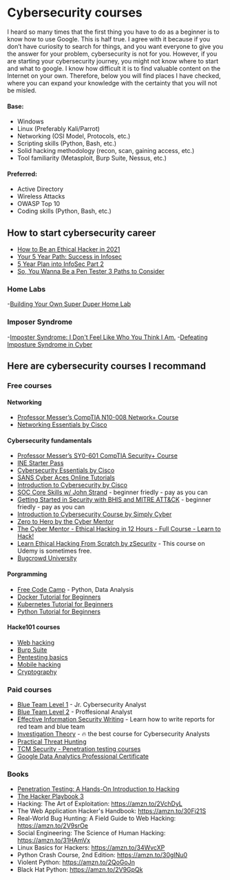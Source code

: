 # Cybersecurity courses
I heard so many times that the first thing you have to do as a beginner is to know how to use Google. This is half true. I agree with it because if you don’t have curiosity to search for things, and you want everyone to give you the answer for your problem, cybersecurity is not for you. However, if you are starting your cybersecurity journey, you might not know where to start and what to google. 
I know how difficult it is to find valuable content on the Internet on your own. Therefore, below you will find places I have checked, where you can expand your knowledge with the certainty that you will not be misled.

#### Base: 
- Windows
- Linux (Preferably Kali/Parrot) 
- Networking (OSI Model, Protocols, etc.) 
- Scripting skills (Python, Bash, etc.) 
- Solid hacking methodology (recon, scan, gaining access, etc.)
- Tool familiarity (Metasploit, Burp Suite, Nessus, etc.) 

#### Preferred: 
- Active Directory 
- Wireless Attacks 
- OWASP Top 10 
- Coding skills (Python, Bash, etc.) 

## How to start cybersecurity career
- [How to Be an Ethical Hacker in 2021](https://www.youtube.com/watch?v=mdsChhW056A&ab_channel=TheCyberMentor)
- [Your 5 Year Path: Success in Infosec](https://www.youtube.com/watch?v=Uv-AfK7PkxU&ab_channel=BlackHillsInformationSecurity)
- [5 Year Plan into InfoSec Part 2](https://www.youtube.com/watch?v=iB_xCLsgQZI&ab_channel=BlackHillsInformationSecurity)
- [So, You Wanna Be a Pen Tester 3 Paths to Consider](https://www.youtube.com/watch?v=qFNi1hdKpnE&ab_channel=SANSOffensiveOperations)

### Home Labs
-[Building Your Own Super Duper Home Lab](https://www.youtube.com/watch?v=uzqwoufhwyk&ab_channel=SANSOffensiveOperations)

### Imposer Syndrome
-[Imposter Syndrome: I Don't Feel Like Who You Think I Am.](https://www.youtube.com/watch?v=aDDCl_VQx7k&ab_channel=BSidesDC)
-[Defeating Imposture Syndrome in Cyber](https://youtu.be/umSUJSHrjZY?t=72)

## Here are cybersecurity courses I recommand


### Free courses

#### Networking
- [Professor Messer’s CompTIA N10-008 Network+ Course](https://www.professormesser.com/network-plus/n10-008/n10-008-video/n10-008-training-course)
- [Networking Essentials by Cisco](https://www.netacad.com/courses/networking/networking-essentials)

#### Cybersecurity fundamentals
- [Professor Messer’s SY0-601 CompTIA Security+ Course](https://www.professormesser.com/security-plus/sy0-601/sy0-601-video/sy0-601-comptia-security-plus-course/)
- [INE Starter Pass](https://checkout.ine.com/starter-pass )
- [Cybersecurity Essentials by Cisco](https://www.netacad.com/courses/cybersecurity/cybersecurity-essentials)
- [SANS Cyber Aces Online Tutorials](https://www.cyberaces.org/courses.html )
- [Introduction to Cybersecurity by Cisco](https://www.netacad.com/courses/cybersecurity/introduction-cybersecurity )
- [SOC Core Skills w/ John Strand](https://wildwesthackinfest.com/antisyphon//soc-core-skills-john-strand/) - beginner friedly - pay as you can
- [Getting Started in Security with BHIS and MITRE ATT&CK](https://wildwesthackinfest.com/antisyphon/getting-started-in-security-with-bhis-and-mitre-attck-john-strand/) - beginner friedly - pay as you can
- [Introduction to Cybersecurity Course by Simply Cyber](https://www.youtube.com/playlist?list=PL4Q-ttyNIRAoPXQceT2PLvVyG90NlJWCA )
- [Zero to Hero by the Cyber Mentor](https://www.thecybermentor.com/zero-to-hero-pentesting)
- [The Cyber Mentor - Ethical Hacking in 12 Hours - Full Course - Learn to Hack!](https://www.youtube.com/watch?v=fNzpcB7ODxQ&ab_channel=TheCyberMentor )
- [Learn Ethical Hacking From Scratch by zSecurity](https://www.udemy.com/course/learn-ethical-hacking-from-scratch/) - This course on Udemy is sometimes free.
- [Bugcrowd University](https://github.com/bugcrowd/bugcrowd_university)

#### Porgramming 
- [Free Code Camp](https://www.freecodecamp.org/learn) - Python, Data Analysis
- [Docker Tutorial for Beginners](https://www.youtube.com/watch?v=3c-iBn73dDE&ab_channel=TechWorldwithNana)
- [Kubernetes Tutorial for Beginners](https://www.youtube.com/watch?v=X48VuDVv0do&ab_channel=TechWorldwithNana)
- [Python Tutorial for Beginners](https://www.youtube.com/watch?v=t8pPdKYpowI&ab_channel=TechWorldwithNana)

#### Hacke101 courses
- [Web hacking](https://www.hacker101.com/playlists/web_hacking)
- [Burp Suite](https://www.hacker101.com/playlists/burp_suite)
- [Pentesting basics](https://www.hacker101.com/playlists/pentesting_series)
- [Mobile hacking](https://www.hacker101.com/playlists/mobile_hacking)
- [Cryptography](https://www.hacker101.com/playlists/cryptography)

### Paid courses
- [Blue Team Level 1](https://securityblue.team/why-btl1/) - Jr. Cybersecurity Analyst
- [Blue Team Level 2](https://securityblue.team/courses/blue-team-level-2-certification-professional/) - Proffesional Analyst
- [Effective Information Security Writing](https://www.networkdefense.io/library/effective-information-security-writing/55514/about/) - Learn how to write reports for red team and blue team
- [Investigation Theory](https://www.networkdefense.io/library/the-analyst-mindset/195109/about/) - 🔥 the best course for Cybersecurity Analysts
- [Practical Threat Hunting](https://www.networkdefense.io/library/threat-hunters-playbook/87345/about/)
- [TCM Security - Penetration testing courses](https://academy.tcm-sec.com/courses)
- [Google Data Analytics Professional Certificate](https://www.coursera.org/professional-certificates/google-data-analytics)

### Books
- [Penetration Testing: A Hands-On Introduction to Hacking](https://amzn.to/31GN7iX)
- [The Hacker Playbook 3](https://amzn.to/34XkIY2)
- Hacking: The Art of Exploitation: https://amzn.to/2VchDyL
- The Web Application Hacker's Handbook: https://amzn.to/30Fj21S
- Real-World Bug Hunting: A Field Guide to Web Hacking: https://amzn.to/2V9srOe
- Social Engineering: The Science of Human Hacking: https://amzn.to/31HAmVx
- Linux Basics for Hackers: https://amzn.to/34WvcXP
- Python Crash Course, 2nd Edition: https://amzn.to/30gINu0
- Violent Python: https://amzn.to/2QoGoJn
- Black Hat Python: https://amzn.to/2V9GpQk
